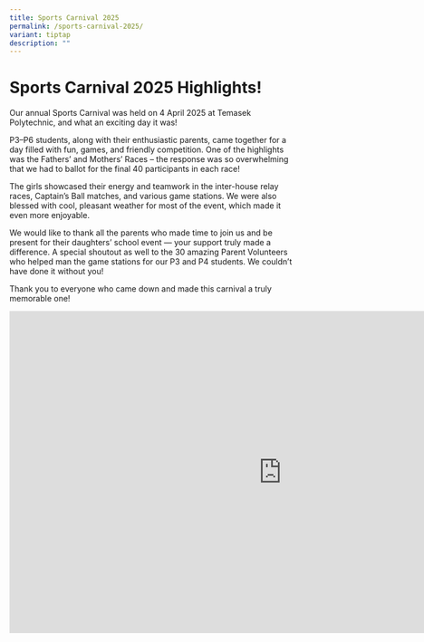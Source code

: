 ```yaml
---
title: Sports Carnival 2025
permalink: /sports-carnival-2025/
variant: tiptap
description: ""
---
```

<h1>Sports Carnival 2025 Highlights!</h1>
<p></p>
<p>Our annual Sports Carnival was held on 4 April 2025 at Temasek Polytechnic,
and what an exciting day it was!</p>
<p>P3–P6 students, along with their enthusiastic parents, came together for
a day filled with fun, games, and friendly competition. One of the highlights
was the Fathers’ and Mothers’ Races – the response was so overwhelming
that we had to ballot for the final 40 participants in each race!</p>
<p>The girls showcased their energy and teamwork in the inter-house relay
races, Captain’s Ball matches, and various game stations. We were also
blessed with cool, pleasant weather for most of the event, which made it
even more enjoyable.</p>
<p>We would like to thank all the parents who made time to join us and be
present for their daughters’ school event — your support truly made a difference.
A special shoutout as well to the 30 amazing Parent Volunteers who helped
man the game stations for our P3 and P4 students. We couldn’t have done
it without you!</p>
<p>Thank you to everyone who came down and made this carnival a truly memorable
one!</p>
<p></p>
<div class="iframe-wrapper">
<iframe height="569" width="960" allowfullscreen="true" frameborder="0" src="https://docs.google.com/presentation/d/e/2PACX-1vSwYD5E686cF84vsOJizlA3rNXWulfw1PEXLCIjU7CSCfKManoHIcWCuVJ35mwKxAWbfEDv6PnPkqNG/pubembed?start=true&amp;loop=true&amp;delayms=5000"></iframe>
</div>
<p></p>